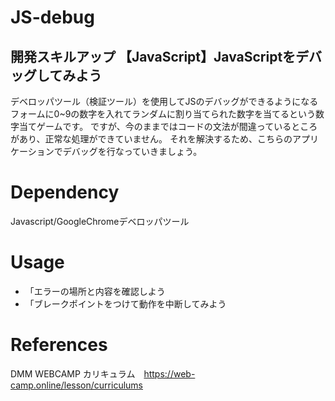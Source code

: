 # JS-debug
## 開発スキルアップ 【JavaScript】JavaScriptをデバッグしてみよう
デベロッパツール（検証ツール）を使用してJSのデバッグができるようになる
フォームに0~9の数字を入れてランダムに割り当てられた数字を当てるという数字当てゲームです。
ですが、今のままではコードの文法が間違っているところがあり、正常な処理ができていません。
それを解決するため、こちらのアプリケーションでデバッグを行なっていきましょう。  

# Dependency
Javascript/GoogleChromeデベロッパツール

# Usage
* 「エラーの場所と内容を確認しよう
* 「ブレークポイントをつけて動作を中断してみよう

# References
DMM WEBCAMP カリキュラム　https://web-camp.online/lesson/curriculums